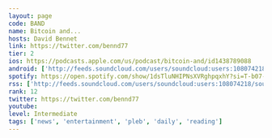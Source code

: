 ```yaml
---
layout: page
code: BAND
name: Bitcoin and...
hosts: David Bennet
link: https://twitter.com/bennd77
tier: 2
ios: https://podcasts.apple.com/us/podcast/bitcoin-and/id1438789088
android: ['http://feeds.soundcloud.com/users/soundcloud:users:108074218/sounds.rss']
spotify: https://open.spotify.com/show/1dsTluNHIPNsXVRghpqxhY?si=T-b07-2uTjWeQGFCCZu0Dw
rss: ['http://feeds.soundcloud.com/users/soundcloud:users:108074218/sounds.rss']
rank: 12
twitter: https://twitter.com/bennd77
youtube: 
level: Intermediate
tags: ['news', 'entertainment', 'pleb', 'daily', 'reading']
---
```

